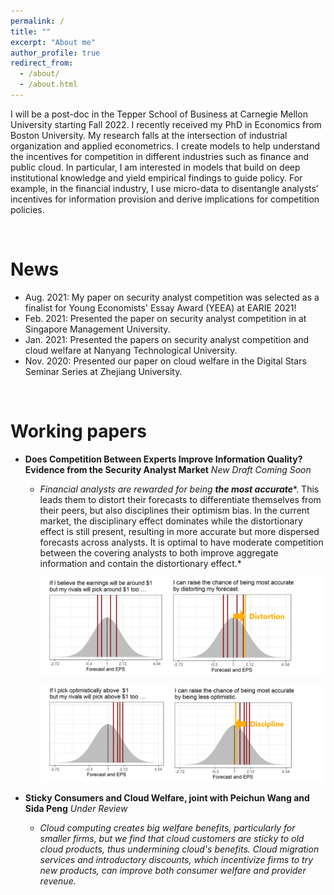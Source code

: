 ```yaml
---
permalink: /
title: ""
excerpt: "About me"
author_profile: true
redirect_from: 
  - /about/
  - /about.html
---
```


I will be a post-doc in the Tepper School of Business at Carnegie Mellon University starting Fall 2022. I recently received my PhD in Economics from Boston University. My research falls at the intersection of industrial organization and applied econometrics. I create models to help understand the incentives for competition in different industries such as finance and public cloud. In particular, I am interested in models that build on deep institutional knowledge and yield empirical findings to guide policy. For example, in the financial industry, I use micro-data to disentangle analysts’ incentives for information provision and derive implications for competition policies.



<br>

# News

* Aug. 2021: My paper on security analyst competition was selected as a finalist for Young Economists' Essay Award (YEEA) at EARIE 2021! 
* Feb. 2021: Presented the paper on security analyst competition in at Singapore Management University.
* Jan. 2021: Presented the papers on security analyst competition and cloud welfare at Nanyang Technological University. 
* Nov. 2020: Presented our paper on cloud welfare in the Digital Stars Seminar Series at Zhejiang University.

<br>

# Working papers

* **Does Competition Between Experts Improve Information Quality? Evidence from the Security Analyst Market** *New Draft Coming Soon*

  * *Financial analysts are rewarded for being* ***the most accurate****. This leads them to distort their forecasts to differentiate themselves from their peers, but also disciplines their optimism bias. In the current market, the disciplinary effect dominates while the distortionary effect is still present, resulting in more accurate but more dispersed forecasts across analysts. It is optimal to have moderate competition between the covering analysts to both improve aggregate information and contain the distortionary effect.*

    ![distortion](/images/distortion.png)

    ![discipline](/images/discipline.png)

* **Sticky Consumers and Cloud Welfare, joint with Peichun Wang and Sida Peng** *Under Review*

  * *Cloud computing creates big welfare benefits, particularly for smaller firms, but we find that cloud customers are sticky to old cloud products, thus undermining cloud's benefits. Cloud migration services and introductory discounts, which incentivize firms to try new products, can improve both consumer welfare and provider revenue.*

